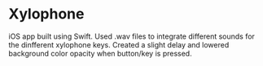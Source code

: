 # Xylophone

iOS app built using Swift.
Used .wav files to integrate different sounds for the dinfferent xylophone keys. 
Created a slight delay and lowered background color opacity when button/key is pressed. 
